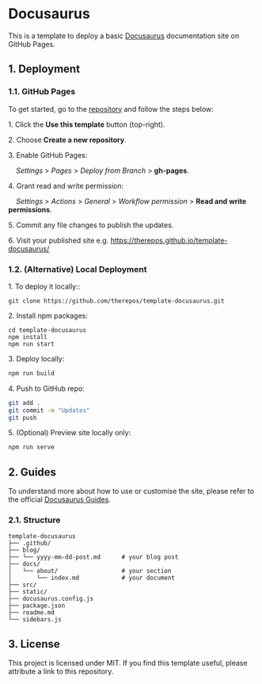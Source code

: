 # Docusaurus
This is a template to deploy a basic [Docusaurus](https://docusaurus.io/docs) documentation site on GitHub Pages.  

## 1. Deployment

### 1.1. GitHub Pages
To get started, go to the [repository](https://github.com/therepos/template-docusaurus) and follow the steps below:

1\. Click the **Use this template** button (top-right).  

2\. Choose **Create a new repository**.  

3\. Enable GitHub Pages:  

&nbsp;&nbsp;&nbsp; _Settings_ > _Pages_ > _Deploy from Branch_ > <strong class="dr">gh-pages</strong>.  

4\. Grant read and write permission:  

&nbsp;&nbsp;&nbsp; _Settings_ > _Actions_ > _General_ > _Workflow permission_ > **Read and write permissions**.

5\. Commit any file changes to publish the updates.  

6\. Visit your published site e.g. https://therepos.github.io/template-docusaurus/  

### 1.2. (Alternative) Local Deployment
1\. To deploy it locally::  
```
git clone https://github.com/therepos/template-docusaurus.git
```

2\. Install npm packages:
```
cd template-docusaurus
npm install
npm run start
```

3\. Deploy locally:
```bash
npm run build
```

4\. Push to GitHub repo:
```bash
git add . 
git commit -m "Updates"
git push
```

5\. (Optional) Preview site locally only:
```bash
npm run serve
```

## 2. Guides

To understand more about how to use or customise the site, please refer to the official [Docusaurus Guides](https://docusaurus.io/docs/category/guides). 

### 2.1. Structure

```
template-docusaurus
├── .github/
├── blog/  
├── └── yyyy-mm-dd-post.md      # your blog post            
├── docs/               
│   └── about/                  # your section
│       └── index.md            # your document
├── src/
├── static/
├── docusaurus.config.js
├── package.json
├── readme.md           
└── sidebars.js
```

## 3. License
This project is licensed under MIT. If you find this template useful, please attribute a link to this repository.